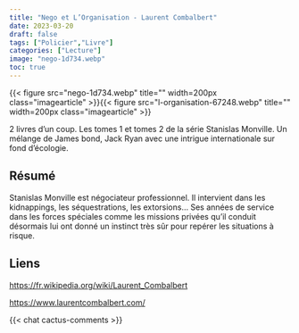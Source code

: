 ```yaml
---
title: "Nego et L’Organisation - Laurent Combalbert"
date: 2023-03-20
draft: false
tags: ["Policier","Livre"]
categories: ["Lecture"]
image: "nego-1d734.webp"
toc: true
---
```

{{< figure src="nego-1d734.webp" title="" width=200px class="imagearticle" >}}{{< figure src="l-organisation-67248.webp" title="" width=200px class="imagearticle" >}}

2 livres d’un coup. Les tomes 1 et tomes 2 de la série Stanislas Monville.
Un mélange de James bond, Jack Ryan avec une intrigue internationale sur fond d’écologie.

## Résumé

Stanislas Monville est négociateur professionnel. Il intervient dans les kidnappings, les séquestrations, les extorsions… Ses années de service dans les forces spéciales comme les missions privées qu’il conduit désormais lui ont donné un instinct très sûr pour repérer les situations à risque.

## Liens
https://fr.wikipedia.org/wiki/Laurent_Combalbert

https://www.laurentcombalbert.com/

{{< chat cactus-comments >}}
